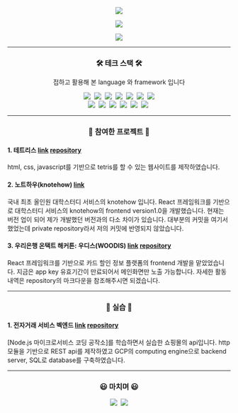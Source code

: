 <p align="center">
  <a href="https://capsule-render.vercel.app"><img src="https://capsule-render.vercel.app/api?type=soft&color=auto&height=150&section=header&text=JUNPYOSEO&fontSize=70&animation=twinkling"/></a>
</p>

<p align="center">
  <a href="https://github-readme-stats.vercel.app"><img src="https://github-readme-stats.vercel.app/api?username=Giventicket"/></a>
</p>


<p align="center">
  <a href="https://www.acmicpc.net/user/jpseo99"><img src="http://mazassumnida.wtf/api/v2/generate_badge?boj=jpseo99"/></a>
</p>

<hr/>

<h3 align="center">🛠 테크 스택 🛠</h3>
<p align="center">접하고 활용해 본 language 와 framework 입니다</p>

<p align="center">
  <img src="https://img.shields.io/badge/Python-3766AB?style=flat-square&logo=Python&logoColor=white"/></a>&nbsp 
  <img src="https://img.shields.io/badge/Java-007396?style=flat-square&logo=Java&logoColor=white"/></a>&nbsp 
  <img src="https://img.shields.io/badge/C++-00599C?style=flat-square&logo=C%2B%2B&logoColor=white"/></a>&nbsp 
  <img src="https://img.shields.io/badge/C-A8B9CC?style=flat-square&logo=C&logoColor=white"/></a>&nbsp 
  <img src="https://img.shields.io/badge/Javascript-ffb13b?style=flat-square&logo=javascript&logoColor=white"/></a>&nbsp 
  <img src="https://img.shields.io/badge/css-1572B6?style=flat-square&logo=css3&logoColor=white"/></a>&nbsp 
  <img src="https://img.shields.io/badge/html5-E5C2B6?style=flat-square&logo=html5&logoColor=white">
  <br>
  <img src="https://img.shields.io/badge/Mysql-E6B91E?style=flat-square&logo=MySql&logoColor=white"/></a>&nbsp 
  <img src="https://img.shields.io/badge/aws-333664?style=flat-square&logo=amazon-aws&logoColor=white"/></a>&nbsp 
  <img src="https://img.shields.io/badge/express-333664?style=flat-square&logo=express&logoColor=white"/></a>&nbsp 
  <img src="https://img.shields.io/badge/react-333664?style=flat-square&logo=react&logoColor=white"/></a>&nbsp 
  <img src="https://img.shields.io/badge/docker-33ee64?style=flat-square&logo=docker&logoColor=white"/></a>&nbsp 
  <img src="https://img.shields.io/badge/mongoDB-eeee64?style=flat-square&logo=mongoDB&logoColor=white"/></a>&nbsp 
</p>
<hr/>
<h3 align="center">🐯 참여한 프로젝트 🐯</h3>
  <h4 align="">
    1. 테트리스 
    <a href="https://backtotetris.netlify.app/">link</a>
    <a href="https://github.com/Giventicket/Tetris">repository</a>
  </h4>
   <div>html, css, javascript를 기반으로 tetris를 할 수 있는 웹사이트를 제작하였습니다.</div>
   
  <h4 align="">
    2. 노트하우(knotehow) 
    <a href="https://www.knotehow.com/">link</a>
  </h4>
  <div>국내 최초 올인원 대학스터디 서비스의 knotehow 입니다. React 프레임워크를 기반으로 대학스터디 서비스의 knotehow의 frontend version1.0을 개발했습니다. 현재는 버전 업이 되어 제가 개발했던 버전과의 다소 차이가 있습니다. 대부분의 커밋을 여기서 했었는데 private repository라서 저의 커밋에 반영되지 않았습니다. <div>
  
   <h4 align="">
    3. 우리은행 온택트 해커톤: 우디스(WOODIS)  
    <a href="https://woodis.netlify.app/">link</a>
    <a href="https://github.com/Giventicket/woodis_frontend">repository</a>
  </h4>
  <div>React 프레임워크를 기반으로 카드 할인 정보 플랫폼의 frontend 개발을 맡았었습니다. 지금은 app key 유효기간이 만료되어서 메인화면만 노출 가능합니다. 자세한 활동 내역은 repository의 마크다운을 참조해주시면 되겠습니다.<div>
</h3>

<hr/>
    
<h3 align="center">🐇 실습 🐇</h3>
  <h4 align="">
    1. 전자거래 서비스 벡엔드 
    <a href="https://seo-jun-pyo.gitbook.io/transaction/">link</a>
    <a href="https://github.com/Giventicket/Transaction">repository</a>
  </h4>
 <div>[Node.js 마이크로서비스 코딩 공작소]를 학습하면서 실습한 쇼핑몰의 api입니다. http 모듈을 기반으로 REST api를 제작하였고 GCP의 computing engine으로 backend server, SQL로 database를 구축하였습니다.
</div>
    
<hr/>
<h3 align="center">😃 마치며 😃</h3>
<p align="center">
    <a href="https://www.instagram.com/junpyoseo/"><img src="https://img.shields.io/badge/Instagram-E4405F?style=flat-square&logo=Instagram&logoColor=white&link=https://www.instagram.com/woo0_hooo/"/></a>&nbsp
  <a href="https://hits.seeyoufarm.com"><img src="https://hits.seeyoufarm.com/api/count/incr/badge.svg?url=https%3A%2F%2Fgithub.com%2FGiventicket&count_bg=%2379C83D&title_bg=%23555555&icon=&icon_color=%23E7E7E7&title=hits&edge_flat=false"/></a>
</p>
<br/>

